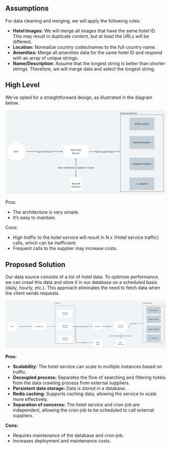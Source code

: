 ## Assumptions

For data cleaning and merging, we will apply the following rules:

- **Hotel Images:** We will merge all images that have the same hotel ID. This may result in duplicate content, but at least the URLs will be different.
- **Location:** Normalize country codes/names to the full country name.
- **Amenities:** Merge all amenities data for the same hotel ID and respond with an array of unique strings.
- **Name/Description:** Assume that the longest string is better than shorter strings. Therefore, we will merge data and select the longest string.




## High Level

We’ve opted for a straightforward design, as illustrated in the diagram below.

![simple service](./img/high-level.png)

Pros: 
- The architecture is very simple.
- It’s easy to maintain.

Cons:
- High traffic to the hotel service will result in N x (Hotel service traffic) calls, which can be inefficient.
- Frequent calls to the supplier may increase costs.

## Proposed Solution

Our data source consists of a list of hotel data. To optimize performance, we can crawl this data and store it in our database on a scheduled basis (daily, hourly, etc.). This approach eliminates the need to fetch data when the client sends requests.

![cron-job service](./img/enhance-solution.png)


**Pros:**
- **Scalability:** The hotel service can scale to multiple instances based on traffic.
- **Decoupled process:** Separates the flow of searching and filtering hotels from the data crawling process from external suppliers.
- **Persistent data storage:** Data is stored in a database.
- **Redis caching:** Supports caching data, allowing the service to scale more effectively.
- **Separation of concerns:** The hotel service and cron-job are independent, allowing the cron-job to be scheduled to call external suppliers.

**Cons:**
- Requires maintenance of the database and cron-job.
- Increases deployment and maintenance costs.